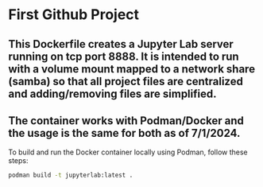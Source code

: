 # First Github Project
## This Dockerfile creates a Jupyter Lab server running on tcp port 8888. It is intended to run with a volume mount mapped to a network share (samba) so that all project files are centralized and adding/removing files are simplified.
## The container works with Podman/Docker and the usage is the same for both as of 7/1/2024. 

To build and run the Docker container locally using Podman, follow these steps:
```bash
podman build -t jupyterlab:latest .
